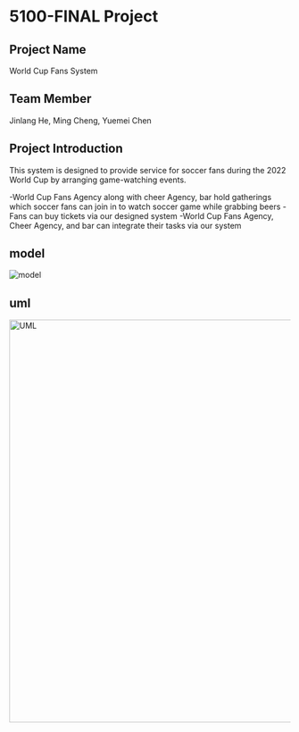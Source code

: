 # 5100-FINAL Project

Project Name
--
World Cup Fans System

Team Member
--
Jinlang He, Ming Cheng, Yuemei Chen

Project Introduction
--
This system is designed to provide service for soccer fans during the 2022 World Cup by arranging game-watching events. 

-World Cup Fans Agency along with cheer Agency, bar hold gatherings which soccer fans can join in to watch soccer game while grabbing beers
-Fans can buy tickets via our designed system
-World Cup Fans Agency, Cheer Agency, and bar can integrate their tasks via our system 

model
---
![model](https://user-images.githubusercontent.com/98194136/206930033-b7701e53-91d8-4958-aa90-b9cd952b1f21.jpeg)

uml
---
<img width="721" alt="UML" src="https://user-images.githubusercontent.com/98194136/206930041-b00078e4-3fe6-4616-b145-f548a6af286c.png">



